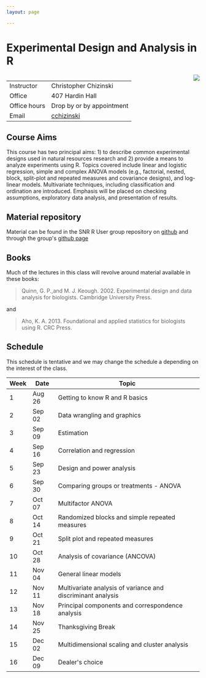```yaml
---
layout: page

---
```


# Experimental Design and Analysis in R

<img style="float: right;" src="/SNR_R_Group/figs/R.jpeg">

|   |   | 
|---|---|
| Instructor  |  Christopher Chizinski | 
| Office | 407 Hardin Hall  | 
| Office hours | Drop by or by appointment  | 
| Email  | [cchizinski](mailto:cchizinski2@unl.edu)


## Course Aims
This course has two principal aims: 1) to describe common experimental designs used in natural resources research and 2) provide a means to analyze experiments using R. Topics covered include linear and logistic regression, simple and complex ANOVA models (e.g., factorial, nested, block, split-plot and repeated measures and covariance designs), and log- linear models. Multivariate techniques, including classification and ordination are introduced. Emphasis will be placed on checking assumptions, exploratory data analysis, and presentation of results.

## Material repository

Material can be found in the SNR R User group repository on [github](https://github.com/chrischizinski/SNR_R_Group) and through the group's [github page](https://chrischizinski.github.io/SNR_R_Group/)

## Books

Much of the lectures in this class will revolve around material available in these books:

> Quinn, G. P.,and M. J.  Keough. 2002. Experimental design and data analysis for biologists. Cambridge University Press.

and

> Aho, K. A. 2013. Foundational and applied statistics for biologists using R. CRC Press.

## Schedule

This schedule is tentative and we may change the schedule a depending on the interest of the class.  

| Week  |  Date |  Topic |
|---|---|---|
| 1 | Aug 26 | Getting to know R and R basics | 
| 2 | Sep 02 | Data wrangling and graphics | 
| 3 | Sep 09 | Estimation | 
| 4 | Sep 16 | Correlation and regression | 
| 5 | Sep 23 | Design and power analysis | 
| 6 | Sep 30 | Comparing groups or treatments - ANOVA | 
| 7 | Oct 07 | Multifactor ANOVA | 
| 8 | Oct 14 | Randomized blocks and simple repeated measures | 
| 9 | Oct 21 | Split plot and repeated measures | 
| 10 | Oct 28 | Analysis of covariance (ANCOVA) | 
| 11 | Nov 04 | General linear models | 
| 12 | Nov 11 |  Multivariate analysis of variance and discriminant analysis | 
| 13 | Nov 18 | Principal components and correspondence analysis | 
| 14 | Nov 25 | Thanksgiving Break | 
| 15 | Dec 02 |  Multidimensional scaling and cluster analysis  | 
| 16 | Dec 09 | Dealer's choice | 
